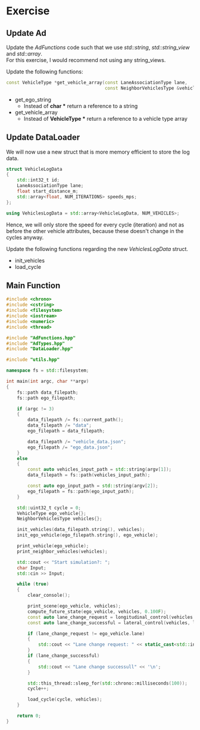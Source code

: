 # Exercise

## Update Ad

Update the *AdFunctions* code such that we use *std::string*, *std::string_view* and *std::array*.  
For this exercise, I would recommend not using any string_views.

Update the following functions:

```cpp
const VehicleType *get_vehicle_array(const LaneAssociationType lane,
                                     const NeighborVehiclesType &vehicles);
```

- get_ego_string
  - Instead of **char \*** return a reference to a string
- get_vehicle_array
  - Instead of **VehicleType \*** return a reference to a vehicle type array

## Update DataLoader

We will now use a new struct that is more memory efficient to store the log data.

```cpp
struct VehicleLogData
{
    std::int32_t id;
    LaneAssociationType lane;
    float start_distance_m;
    std::array<float, NUM_ITERATIONS> speeds_mps;
};

using VehiclesLogData = std::array<VehicleLogData, NUM_VEHICLES>;
```

Hence, we will only store the speed for every cycle (iteration) and not as before the other vehicle attributes, because these doesn't change in the cycles anyway.

Update the following functions regarding the new *VehiclesLogData* struct.

- init_vehicles
- load_cycle

## Main Function

```cpp
#include <chrono>
#include <cstring>
#include <filesystem>
#include <iostream>
#include <numeric>
#include <thread>

#include "AdFunctions.hpp"
#include "AdTypes.hpp"
#include "DataLoader.hpp"

#include "utils.hpp"

namespace fs = std::filesystem;

int main(int argc, char **argv)
{
    fs::path data_filepath;
    fs::path ego_filepath;

    if (argc != 3)
    {
        data_filepath /= fs::current_path();
        data_filepath /= "data";
        ego_filepath = data_filepath;

        data_filepath /= "vehicle_data.json";
        ego_filepath /= "ego_data.json";
    }
    else
    {
        const auto vehicles_input_path = std::string(argv[1]);
        data_filepath = fs::path(vehicles_input_path);

        const auto ego_input_path = std::string(argv[2]);
        ego_filepath = fs::path(ego_input_path);
    }

    std::uint32_t cycle = 0;
    VehicleType ego_vehicle{};
    NeighborVehiclesType vehicles{};

    init_vehicles(data_filepath.string(), vehicles);
    init_ego_vehicle(ego_filepath.string(), ego_vehicle);

    print_vehicle(ego_vehicle);
    print_neighbor_vehicles(vehicles);

    std::cout << "Start simulation?: ";
    char Input;
    std::cin >> Input;

    while (true)
    {
        clear_console();

        print_scene(ego_vehicle, vehicles);
        compute_future_state(ego_vehicle, vehicles, 0.100F);
        const auto lane_change_request = longitudinal_control(vehicles, ego_vehicle);
        const auto lane_change_successful = lateral_control(vehicles, lane_change_request, ego_vehicle);

        if (lane_change_request != ego_vehicle.lane)
        {
            std::cout << "Lane change request: " << static_cast<std::int32_t>(lane_change_request) << '\n';
        }
        if (lane_change_successful)
        {
            std::cout << "Lane change successull" << '\n';
        }

        std::this_thread::sleep_for(std::chrono::milliseconds(100));
        cycle++;

        load_cycle(cycle, vehicles);
    }

    return 0;
}
```
